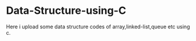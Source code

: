 # Data-Structure-using-C
Here i upload some data structure codes of array,linked-list,queue etc using c.
